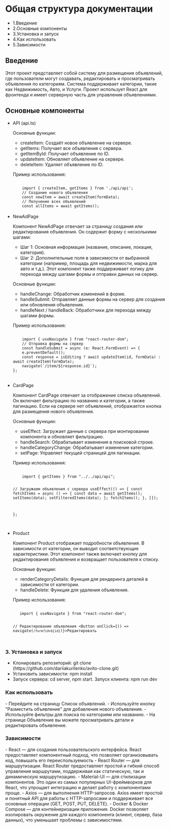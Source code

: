 <h1>Общая структура документации</h1>
<ul>
  <li>1.Введение</li>
  <li>2.Основные компоненты</li>
  <li>3.Установка и запуск</li>
  <li>4.Как использовать</li>
  <li>5.Зависимости</li>
</ul>

<h2>Введение</h2>
<p>Этот проект представляет собой систему для размещения объявлений, где пользователи могут создавать, редактировать и просматривать объявления по категориям. Система поддерживает категории, такие как Недвижимость, Авто, и Услуги. Проект использует React для фронтенда и имеет серверную часть для управления объявлениями.</p>

<h2>Основные компоненты</h2>
<ul>
  <li>API (api.ts)</li>
  <p>Основные функции:

  - createItem: Создаёт новое объявление на сервере.
  - getItems: Получает все объявления с сервера.
  - getItemById: Получает объявление по ID.
  - updateItem: Обновляет объявление на сервере.
  - deleteItem: Удаляет объявление по ID.</p>

  <p>Пример использования:</p>
  <code>
    import { createItem, getItems } from './api/api';
    // Создание нового объявления
    const newItem = await createItem(formData);
    // Получение всех объявлений
    const allItems = await getItems();
</code>
<br>
<li>NewAdPage</li>
  <p>
    Компонент NewAdPage отвечает за страницу создания или редактирования объявления. Он содержит форму с несколькими шагами:

  - Шаг 1: Основная информация (название, описание, локация, категория).
  - Шаг 2: Дополнительные поля в зависимости от выбранной категории (например, площадь для недвижимости, марка для авто и т.д.).
Этот компонент также поддерживает логику для перехода между шагами формы и отправки данных на сервер.
  </p>
  <p>Основные функции:

  - handleChange: Обработчик изменений в форме.
  - handleSubmit: Отправляет данные формы на сервер для создания или обновления объявления.
  - handleNext / handleBack: Обработчики для перехода между шагами формы.</p>

  <p>Пример использования:</p>
  <code>
    import { useNavigate } from "react-router-dom";
    // Отправка формы на сервер
    const handleSubmit = async (e: React.FormEvent) => {
    e.preventDefault();
    const response = isEditing ? await updateItem(id, formData) : await createItem(formData);
    navigate(`/item/${response.id}`);
};

</code>

<br>
<li>CardPage</li>
  <p>
    Компонент CardPage отвечает за отображение списка объявлений. Он включает фильтрацию по названию и категории, а также пагинацию. Если на сервере нет объявлений, отображается кнопка для размещения нового объявления.
  </p>
  <p>Основные функции:

  - useEffect: Загружает данные с сервера при монтировании компонента и обновляет фильтрацию.
  - handleSearch: Обрабатывает изменения в поисковой строке.
  - handleCategoryChange: Обрабатывает изменение категории.
  - setPage: Управляет текущей страницей для пагинации.</p>

  <p>Пример использования:</p>
  <code>
    import { getItems } from "../../api/api";

// Загружаем объявления с сервера
useEffect(() => {
  const fetchItems = async () => {
    const data = await getItems();
    setItems(data);
    setFilteredItems(data);
  };
  fetchItems();
}, []);

};

</code>

<br>
<li>Product</li>
  <p>
   Компонент Product отображает подробности объявления. В зависимости от категории, он выводит соответствующие характеристики. Этот компонент также включает кнопку для редактирования объявления и возвращает пользователя к списку.
  </p>
  <p>Основные функции:

  - renderCategoryDetails: Функция для рендеринга деталей в зависимости от категории.
  - handleDelete: Функция для удаления объявления.</p>

  <p>Пример использования:</p>
  <code>
   import { useNavigate } from "react-router-dom";

// Редактирование объявления
<Button onClick={() => navigate(`/form?id=${id}`)}>Редактировать</Button>

</code>
</ul>

<h3>3. Установка и запуск</h3>
<ul>
  <li>Клонировать репозиторий: git clone (https://github.com/dariiakurilenko/avito-clone.git)</li>
  <li>Установить зависимости: npm install</li>
  <li>Запуск сервера: cd server, npm start. Запуск клиента: npm run dev</li>
</ul>

<h3>Как использовать</h3>
<p>
 - Перейдите на страницу Список объявлений.
 - Используйте кнопку "Разместить объявление" для добавления нового объявления.
 - Используйте фильтры для поиска по категориям или названию.
 - На странице Объявление вы можете просматривать детали и редактировать объявление.
</p>

<h3>Зависимости</h3>
<p>
  - React — для создания пользовательского интерфейса. React предоставляет компонентный подход, что позволяет   организовывать код, повышать его переиспользуемость
  - React Router — для маршрутизации. React Router предоставляет простой и гибкий способ управления маршрутами, поддерживая как статическую, так и динамическую маршрутизацию.
  - Material-UI — для стилизации компонентов. Это один из самых популярных UI-фреймворков для React, что упрощает интеграцию и делает работу с компонентами проще.
  - Axios — для выполнения HTTP-запросов. Axios имеет простой и понятный API для работы с HTTP-запросами и поддерживает все основные операции (GET, POST, PUT, DELETE).
  - Docker & Docker Compose — для контейнеризации приложения. Docker позволяет изолировать окружение для каждого компонента (клиент, сервер, база данных), что уменьшает проблемы с зависимостями.
</p>
